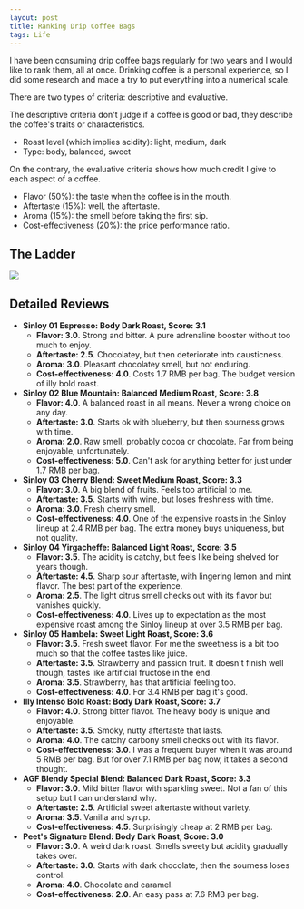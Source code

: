 ```yaml
---
layout: post
title: Ranking Drip Coffee Bags
tags: Life
---
```


I have been consuming drip coffee bags regularly for two years and I would like to rank them, all at once. Drinking coffee is a personal experience, so I did some research and made a try to put everything into a numerical scale.

There are two types of criteria: descriptive and evaluative.

The descriptive criteria don't judge if a coffee is good or bad, they describe the coffee's traits or characteristics. 

- Roast level (which implies acidity): light, medium, dark
- Type: body, balanced, sweet

On the contrary, the evaluative criteria shows how much credit I give to each aspect of a coffee. 

- Flavor (50%): the taste when the coffee is in the mouth. 
- Aftertaste (15%): well, the aftertaste.
- Aroma (15%): the smell before taking the first sip.
- Cost-effectiveness (20%): the price performance ratio.

## The Ladder

![](https://jiaxi-github-pages-photohost.oss-cn-beijing.aliyuncs.com/pyreneesalpaca/images/2021-11-11-coffee-ladder.png)

## Detailed Reviews

- **Sinloy 01 Espresso: Body Dark Roast, Score: 3.1**
  - **Flavor: 3.0**. Strong and bitter. A pure adrenaline booster without too much to enjoy.
  - **Aftertaste: 2.5**. Chocolatey, but then deteriorate into causticness.
  - **Aroma: 3.0**. Pleasant chocolatey smell, but not enduring.
  - **Cost-effectiveness: 4.0**. Costs 1.7 RMB per bag. The budget version of illy bold roast.
- **Sinloy 02 Blue Mountain: Balanced Medium Roast, Score: 3.8**
  - **Flavor: 4.0**. A balanced roast in all means. Never a wrong choice on any day.
  - **Aftertaste: 3.0**. Starts ok with blueberry, but then sourness grows with time.
  - **Aroma: 2.0**. Raw smell, probably cocoa or chocolate. Far from being enjoyable, unfortunately.
  - **Cost-effectiveness: 5.0**. Can't ask for anything better for just under 1.7 RMB per bag.
- **Sinloy 03 Cherry Blend: Sweet Medium Roast, Score: 3.3**
  - **Flavor: 3.0**. A big blend of fruits. Feels too artificial to me.
  - **Aftertaste: 3.5**. Starts with wine, but loses freshness with time.
  - **Aroma: 3.0**. Fresh cherry smell.
  - **Cost-effectiveness: 4.0**. One of the expensive roasts in the Sinloy lineup at 2.4 RMB per bag. The extra money buys uniqueness, but not quality. 
- **Sinloy 04 Yirgacheffe: Balanced Light Roast, Score: 3.5**
  - **Flavor: 3.5**. The acidity is catchy, but feels like being shelved for years though.
  - **Aftertaste: 4.5**. Sharp sour aftertaste, with lingering lemon and mint flavor. The best part of the experience.
  - **Aroma: 2.5**. The light citrus smell checks out with its flavor but vanishes quickly.
  - **Cost-effectiveness: 4.0**. Lives up to expectation as the most expensive roast among the Sinloy lineup at over 3.5 RMB per bag.
- **Sinloy 05 Hambela: Sweet Light Roast, Score: 3.6**
  - **Flavor: 3.5**. Fresh sweet flavor. For me the sweetness is a bit too much so that the coffee tastes like juice.
  - **Aftertaste: 3.5**. Strawberry and passion fruit. It doesn't finish well though, tastes like artificial fructose in the end.
  - **Aroma: 3.5**. Strawberry, has that artificial feeling too.
  - **Cost-effectiveness: 4.0**. For 3.4 RMB per bag it's good.
- **Illy Intenso Bold Roast: Body Dark Roast, Score: 3.7**
  - **Flavor: 4.0**. Strong bitter flavor. The heavy body is unique and enjoyable.
  - **Aftertaste: 3.5**. Smoky, nutty aftertaste that lasts.
  - **Aroma: 4.0**. The catchy carbony smell checks out with its flavor.
  - **Cost-effectiveness: 3.0**. I was a frequent buyer when it was around 5 RMB per bag. But for over 7.1 RMB per bag now, it takes a second thought.
- **AGF Blendy Special Blend: Balanced Dark Roast, Score: 3.3**
  - **Flavor: 3.0**. Mild bitter flavor with sparkling sweet. Not a fan of this setup but I can understand why.
  - **Aftertaste: 2.5**. Artificial sweet aftertaste without variety.
  - **Aroma: 3.5**. Vanilla and syrup.
  - **Cost-effectiveness: 4.5**. Surprisingly cheap at 2 RMB per bag.
- **Peet's Signature Blend: Body Dark Roast, Score: 3.0**
  - **Flavor: 3.0**. A weird dark roast. Smells sweety but acidity gradually takes over.
  - **Aftertaste: 3.0**. Starts with dark chocolate, then the sourness loses control.
  - **Aroma: 4.0**. Chocolate and caramel. 
  - **Cost-effectiveness: 2.0**. An easy pass at 7.6 RMB per bag.

